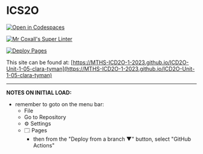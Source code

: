 # ICS2O

[![Open in Codespaces](https://classroom.github.com/assets/launch-codespace-7f7980b617ed060a017424585567c406b6ee15c891e84e1186181d67ecf80aa0.svg)](https://classroom.github.com/open-in-codespaces?assignment_repo_id=13885418)

[![Mr Coxall's Super Linter](https://github.com/MTHS-ICD2O-1-2023/ICD2O-Unit-1-05-clara-tyman/workflows/Mr%20Coxall's%20Super%20Linter/badge.svg)](https://github.com/MTHS-ICD2O-1-2023/ICD2O-Unit-1-05-clara-tyman/actions)

[![Deploy Pages](https://github.com/MTHS-ICD2O-1-2023/ICD2O-Unit-1-05-clara-tyman/workflows/Deploy%20Pages/badge.svg)](https://github.com/MTHS-ICD2O-1-2023/ICD2O-Unit-1-05-clara-tyman/actions)

This site can be found at: [https://MTHS-ICD2O-1-2023.github.io/ICD2O-Unit-1-05-clara-tyman](https://MTHS-ICD2O-1-2023.github.io/ICD2O-Unit-1-05-clara-tyman)

---

**NOTES ON INITIAL LOAD:**
- remember to goto on the menu bar:
  - File
  - Go to Repository
  - ⚙ Settings
  - 🗔 Pages
    - then from the "Deploy from a branch ▼" button, select "GitHub Actions"
